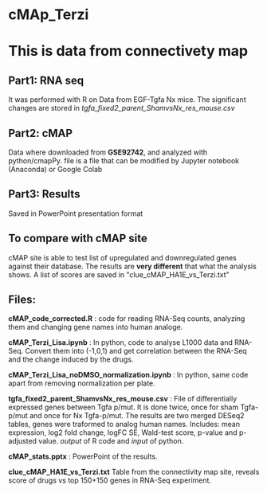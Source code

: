 # cMAp_Terzi


# This is data from connectivety map
## Part1: RNA seq
It was performed with R on Data from EGF-Tgfa Nx mice.
The significant changes are stored in *tgfa_fixed2_parent_ShamvsNx_res_mouse.csv*

## Part2: cMAP
Data where downloaded from **GSE92742**, and analyzed with python/cmapPy. file is a file that can be modified by Jupyter notebook (Anaconda) or Google Colab

## Part3: Results
Saved in PowerPoint presentation format


## To compare with cMAP site
cMAP site is able to test list of upregulated and downregulated genes against their database. The results are **very different** that what the analysis shows.
A list of scores are saved in "clue_cMAP_HA1E_vs_Terzi.txt"



## Files:

**cMAP_code_corrected.R** : code for reading RNA-Seq counts, analyzing them and changing gene names into human analoge.

**cMAP_Terzi_Lisa.ipynb** : In python, code to analyse L1000 data and RNA-Seq. Convert them into (-1,0,1) and get correlation between the RNA-Seq and the change induced by the drugs.

**cMAP_Terzi_Lisa_noDMSO_normalization.ipynb** : In python, same code apart from removing normalization per plate.

**tgfa_fixed2_parent_ShamvsNx_res_mouse.csv** : File of differentially expressed genes between Tgfa p/mut. It is done twice, once for sham Tgfa-p/mut and once for Nx Tgfa-p/mut. The results are two merged DESeq2 tables, genes were traformed to analog human names. Includes: mean expression, log2 fold change, logFC SE, Wald-test score,  p-value and p-adjusted value. *output* of R code and *input* of python.

**cMAP_stats.pptx** : PowerPoint of the results.

**clue_cMAP_HA1E_vs_Terzi.txt** Table from the connectivity map site, reveals score of drugs vs top 150+150 genes in RNA-Seq experiment.
